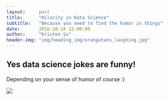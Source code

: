 ```yaml
---
layout:     post
title:      "Hilarity in Data Science"
subtitle:   "Because you need to find the humor in things"
date:       2016-10-24 12:00:00
author:     "Kristen Su"
header-img: "img/heading_img/orangutans_laughing.jpg"
---
```


<h2 class="pageTitle">Yes data science jokes are funny!</h2>

<p> Depending on your sense of humor of course :)
</p>

<a href="#">
  <img src="{{ site.baseurl }}/img/funny/correlation.jpg"</a>
